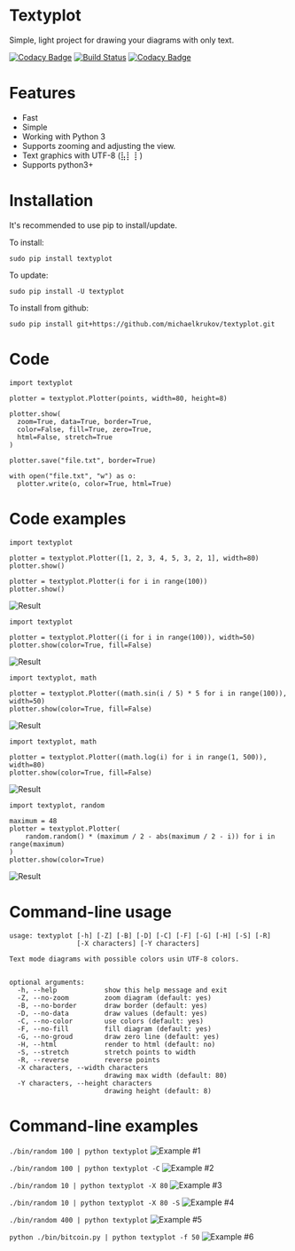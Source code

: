 Textyplot
=========
Simple, light project for drawing your diagrams with only text.

[![Codacy Badge](https://api.codacy.com/project/badge/Grade/b61f81c2d568445fb297b1ff6caff8d6)](https://www.codacy.com/app/michaelkrukov/textyplot?utm_source=github.com&amp;utm_medium=referral&amp;utm_content=michaelkrukov/textyplot&amp;utm_campaign=Badge_Grade) [![Build Status](https://travis-ci.org/michaelkrukov/textyplot.svg?branch=master)](https://travis-ci.org/michaelkrukov/textyplot) [![Codacy Badge](https://api.codacy.com/project/badge/Coverage/b61f81c2d568445fb297b1ff6caff8d6)](https://www.codacy.com/app/michaelkrukov/textyplot?utm_source=github.com&amp;utm_medium=referral&amp;utm_content=michaelkrukov/textyplot&amp;utm_campaign=Badge_Coverage)

Features
========
 * Fast
 * Simple
 * Working with Python 3
 * Supports zooming and adjusting the view.
 * Text graphics with UTF-8 (⣧⡇⢸ )
 * Supports python3+

Installation
============
It's recommended to use pip to install/update.

To install:
```
sudo pip install textyplot
```

To update:
```
sudo pip install -U textyplot
```

To install from github:
```
sudo pip install git+https://github.com/michaelkrukov/textyplot.git
```

Code
===========
```
import textyplot

plotter = textyplot.Plotter(points, width=80, height=8)

plotter.show(
  zoom=True, data=True, border=True,
  color=False, fill=True, zero=True,
  html=False, stretch=True
)

plotter.save("file.txt", border=True)

with open("file.txt", "w") as o:
  plotter.write(o, color=True, html=True)
```

Code examples
=============
```
import textyplot

plotter = textyplot.Plotter([1, 2, 3, 4, 5, 3, 2, 1], width=80)
plotter.show()

plotter = textyplot.Plotter(i for i in range(100))
plotter.show()
```
![Result](/docs/code0.png)

```
import textyplot

plotter = textyplot.Plotter((i for i in range(100)), width=50)
plotter.show(color=True, fill=False)
```
![Result](/docs/code1.png)

```
import textyplot, math

plotter = textyplot.Plotter((math.sin(i / 5) * 5 for i in range(100)), width=50)
plotter.show(color=True, fill=False)
```
![Result](/docs/code2.png)

```
import textyplot, math

plotter = textyplot.Plotter((math.log(i) for i in range(1, 500)), width=80)
plotter.show(color=True, fill=False)
```
![Result](/docs/code3.png)

```
import textyplot, random

maximum = 48
plotter = textyplot.Plotter(
    random.random() * (maximum / 2 - abs(maximum / 2 - i)) for i in range(maximum)
)
plotter.show(color=True)
```
![Result](/docs/code4.png)

Command-line usage
============
```
usage: textyplot [-h] [-Z] [-B] [-D] [-C] [-F] [-G] [-H] [-S] [-R]
                 [-X characters] [-Y characters]

Text mode diagrams with possible colors usin UTF-8 colors.


optional arguments:
  -h, --help            show this help message and exit
  -Z, --no-zoom         zoom diagram (default: yes)
  -B, --no-border       draw border (default: yes)
  -D, --no-data         draw values (default: yes)
  -C, --no-color        use colors (default: yes)
  -F, --no-fill         fill diagram (default: yes)
  -G, --no-groud        draw zero line (default: yes)
  -H, --html            render to html (default: no)
  -S, --stretch         stretch points to width
  -R, --reverse         reverse points
  -X characters, --width characters
                        drawing max width (default: 80)
  -Y characters, --height characters
                        drawing height (default: 8)
```

Command-line examples
=======
```./bin/random 100 | python textyplot```
![Example #1](/docs/cmd1.png)

```./bin/random 100 | python textyplot -C```
![Example #2](/docs/cmd2.png)

```./bin/random 10 | python textyplot -X 80```
![Example #3](/docs/cmd3.png)

```./bin/random 10 | python textyplot -X 80 -S```
![Example #4](/docs/cmd4.png)

```./bin/random 400 | python textyplot```
![Example #5](/docs/cmd5.png)

```python ./bin/bitcoin.py | python textyplot -f 50```
![Example #6](/docs/cmd6.png)
